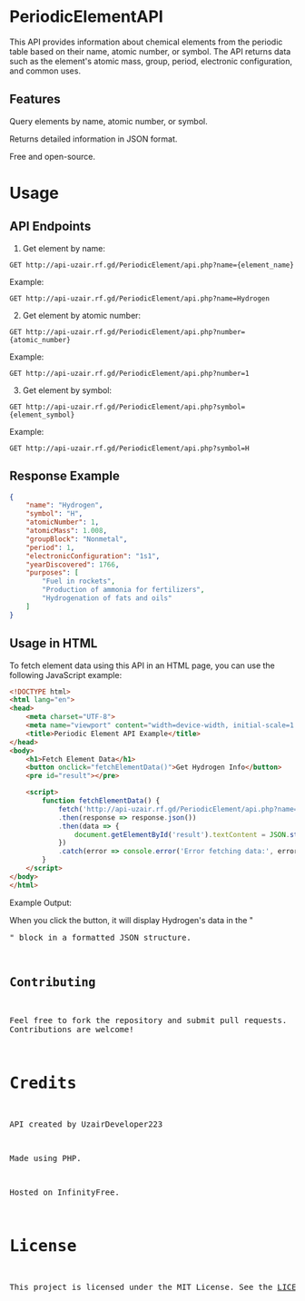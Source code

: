 # PeriodicElementAPI

This API provides information about chemical elements from the periodic table based on their name, atomic number, or symbol. The API returns data such as the element's atomic mass, group, period, electronic configuration, and common uses.

## Features

Query elements by name, atomic number, or symbol.

Returns detailed information in JSON format.

Free and open-source.


# Usage

## API Endpoints

1. Get element by name:
```
GET http://api-uzair.rf.gd/PeriodicElement/api.php?name={element_name}
```
Example:
```
GET http://api-uzair.rf.gd/PeriodicElement/api.php?name=Hydrogen
```

2. Get element by atomic number:
```
GET http://api-uzair.rf.gd/PeriodicElement/api.php?number={atomic_number}
```
Example:
```
GET http://api-uzair.rf.gd/PeriodicElement/api.php?number=1
```

3. Get element by symbol:
```
GET http://api-uzair.rf.gd/PeriodicElement/api.php?symbol={element_symbol}
```
Example:
```
GET http://api-uzair.rf.gd/PeriodicElement/api.php?symbol=H
```


## Response Example
```json
{
    "name": "Hydrogen",
    "symbol": "H",
    "atomicNumber": 1,
    "atomicMass": 1.008,
    "groupBlock": "Nonmetal",
    "period": 1,
    "electronicConfiguration": "1s1",
    "yearDiscovered": 1766,
    "purposes": [
        "Fuel in rockets",
        "Production of ammonia for fertilizers",
        "Hydrogenation of fats and oils"
    ]
}
```
## Usage in HTML

To fetch element data using this API in an HTML page, you can use the following JavaScript example:
```html
<!DOCTYPE html>
<html lang="en">
<head>
    <meta charset="UTF-8">
    <meta name="viewport" content="width=device-width, initial-scale=1.0">
    <title>Periodic Element API Example</title>
</head>
<body>
    <h1>Fetch Element Data</h1>
    <button onclick="fetchElementData()">Get Hydrogen Info</button>
    <pre id="result"></pre>

    <script>
        function fetchElementData() {
            fetch('http://api-uzair.rf.gd/PeriodicElement/api.php?name=Hydrogen')
            .then(response => response.json())
            .then(data => {
                document.getElementById('result').textContent = JSON.stringify(data, null, 2);
            })
            .catch(error => console.error('Error fetching data:', error));
        }
    </script>
</body>
</html>
```
Example Output:

When you click the button, it will display Hydrogen's data in the "<pre>" block in a formatted JSON structure.

## Contributing

Feel free to fork the repository and submit pull requests. Contributions are welcome!

# Credits

API created by UzairDeveloper223

Made using PHP.

Hosted on InfinityFree.


# License

This project is licensed under the MIT License. See the [LICENSE](LICENSE) file for details.

